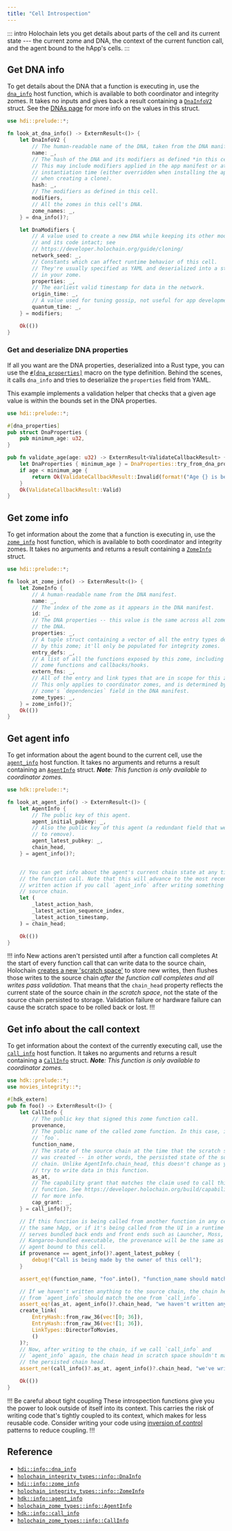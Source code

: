 ```yaml
---
title: "Cell Introspection"
---
```


::: intro
Holochain lets you get details about parts of the cell and its current state --- the current zome and DNA, the context of the current function call, and the agent bound to the hApp's cells.
:::

## Get DNA info

To get details about the DNA that a function is executing in, use the [`dna_info`](https://docs.rs/hdk/latest/hdk/prelude/fn.dna_info.html) host function, which is available to both coordinator and integrity zomes. It takes no inputs and gives back a result containing a [`DnaInfoV2`](https://docs.rs/hdk/latest/hdk/prelude/struct.DnaInfoV2.html) struct. See the [DNAs page](/build/dnas/) for more info on the values in this struct.

<!--TODO: remove origin_time and quantum_time with 0.5 -->

```rust
use hdi::prelude::*;

fn look_at_dna_info() -> ExternResult<()> {
    let DnaInfoV2 {
        // The human-readable name of the DNA, taken from the DNA manifest.
        name: _,
        // The hash of the DNA and its modifiers as defined *in this cell*.
        // This may include modifiers applied in the app manifest or at
        // instantiation time (either overridden when installing the app or
        // when creating a clone).
        hash: _,
        // The modifiers as defined in this cell.
        modifiers,
        // All the zomes in this cell's DNA.
        zome_names: _,
    } = dna_info()?;

    let DnaModifiers {
        // A value used to create a new DNA while keeping its other modifiers
        // and its code intact; see
        // https://developer.holochain.org/guide/cloning/
        network_seed: _,
        // Constants which can affect runtime behavior of this cell.
        // They're usually specified as YAML and deserialized into a struct
        // in your zome.
        properties: _,
        // The earliest valid timestamp for data in the network.
        origin_time: _,
        // A value used for tuning gossip, not useful for app development.
        quantum_time: _,
    } = modifiers;

    Ok(())
}
```

### Get and deserialize DNA properties

If all you want are the DNA properties, deserialized into a Rust type, you can use the [`#[dna_properties]`](https://docs.rs/hdk/latest/hdk/prelude/attr.dna_properties.html) macro on the type definition. Behind the scenes, it calls `dna_info` and tries to deserialize the `properties` field from YAML.

This example implements a validation helper that checks that a given age value is within the bounds set in the DNA properties.

```rust
use hdi::prelude::*;

#[dna_properties]
pub struct DnaProperties {
    pub minimum_age: u32,
}

pub fn validate_age(age: u32) -> ExternResult<ValidateCallbackResult> {
    let DnaProperties { minimum_age } = DnaProperties::try_from_dna_properties()?;
    if age < minimum_age {
        return Ok(ValidateCallbackResult::Invalid(format!("Age {} is below the minimum of {}", age, minimum_age)));
    }
    Ok(ValidateCallbackResult::Valid)
}
```

## Get zome info

To get information about the zome that a function is executing in, use the [`zome_info`](https://docs.rs/hdk/latest/hdk/info/fn.zome_info.html) host function, which is available to both coordinator and integrity zomes. It takes no arguments and returns a result containing a [`ZomeInfo`](https://docs.rs/hdk/latest/hdk/info/fn.zome_info.html) struct.

```rust
use hdi::prelude::*;

fn look_at_zome_info() -> ExternResult<()> {
    let ZomeInfo {
        // A human-readable name from the DNA manifest.
        name: _,
        // The index of the zome as it appears in the DNA manifest.
        id: _,
        // The DNA properties -- this value is the same across all zomes in
        // the DNA.
        properties: _,
        // A tuple struct containing a vector of all the entry types defined
        // by this zome; it'll only be populated for integrity zomes.
        entry_defs: _,
        // A list of all the functions exposed by this zome, including both
        // zome functions and callbacks/hooks.
        extern_fns: _,
        // All of the entry and link types that are in scope for this zome.
        // This only applies to coordinator zomes, and is determined by the
        // zome's `dependencies` field in the DNA manifest.
        zome_types: _,
    } = zome_info()?;
    Ok(())
}
```

## Get agent info

To get information about the agent bound to the current cell, use the [`agent_info`](https://docs.rs/hdk/latest/hdk/info/fn.agent_info.html) host function. It takes no arguments and returns a result containing an [`AgentInfo`](https://docs.rs/hdk/latest/hdk/prelude/struct.AgentInfo.html) struct. _**Note**: This function is only available to coordinator zomes._

<!-- TODO: fix this if the interface changes -->

```rust
use hdk::prelude::*;

fn look_at_agent_info() -> ExternResult<()> {
    let AgentInfo {
        // The public key of this agent.
        agent_initial_pubkey: _,
        // Also the public key of this agent (a redundant field that we plan
        // to remove).
        agent_latest_pubkey: _,
        chain_head,
    } = agent_info()?;


    // You can get info about the agent's current chain state at any time in
    // the function call. Note that this will advance to the most recently
    // written action if you call `agent_info` after writing something to your
    // source chain.
    let (
        _latest_action_hash,
        _latest_action_sequence_index,
        _latest_action_timestamp,
    ) = chain_head;

    Ok(())
}
```

!!! info New actions aren't persisted until after a function call completes
At the start of every function call that can write data to the source chain, Holochain [creates a new 'scratch space'](/build/zome-functions/#atomic-transactional-commits) to store new writes, then flushes those writes to the source chain _after the function call completes and all writes pass validation_. That means that the `chain_head` property reflects the current state of the source chain _in the scratch space_, not the state of the source chain persisted to storage. Validation failure or hardware failure can cause the scratch space to be rolled back or lost.
!!!

## Get info about the call context

To get information about the context of the currently executing call, use the [`call_info`](https://docs.rs/hdk/latest/hdk/info/fn.call_info.html) host function. It takes no arguments and returns a result containing a [`CallInfo`](https://docs.rs/hdk/latest/hdk/prelude/struct.CallInfo.html) struct. _**Note**: This function is only available to coordinator zomes._

```rust
use hdk::prelude::*;
use movies_integrity::*;

#[hdk_extern]
pub fn foo() -> ExternResult<()> {
    let CallInfo {
        // The public key that signed this zome function call.
        provenance,
        // The public name of the called zome function. In this case, it's
        // `foo`.
        function_name,
        // The state of the source chain at the time that the scratch space
        // was created -- in other words, the persisted state of the source
        // chain. Unlike AgentInfo.chain_head, this doesn't change as you
        // try to write data in this function.
        as_at,
        // The capability grant that matches the claim used to call this
        // function. See https://developer.holochain.org/build/capabilities/
        // for more info.
        cap_grant: _,
    } = call_info()?;

    // If this function is being called from another function in any cell in
    // the same hApp, or if it's being called from the UI in a runtime that
    // serves bundled back ends and front ends such as Launcher, Moss, or a
    // Kangaroo-bundled executable, the provenance will be the same as the
    // agent bound to this cell.
    if provenance == agent_info()?.agent_latest_pubkey {
        debug!("Call is being made by the owner of this cell");
    }

    assert_eq!(function_name, "foo".into(), "function_name should match the internal Rust name of the function");

    // If we haven't written anything to the source chain, the chain head
    // from `agent_info` should match the one from `call_info`.
    assert_eq!(as_at, agent_info()?.chain_head, "we haven't written anything yet");
    create_link(
        EntryHash::from_raw_36(vec![0; 36]),
        EntryHash::from_raw_36(vec![1; 36]),
        LinkTypes::DirectorToMovies,
        ()
    )?;
    // Now, after writing to the chain, if we call `call_info` and
    // `agent_info` again, the chain head in scratch space shouldn't match
    // the persisted chain head.
    assert_ne!(call_info()?.as_at, agent_info()?.chain_head, "we've written something now and the scratch space and persisted source chain should be out of sync");

    Ok(())
}
```

!!! Be careful about tight coupling
These introspection functions give you the power to look outside of itself into its context. This carries the risk of writing code that's tightly coupled to its context, which makes for less reusable code. Consider writing your code using [inversion of control](https://en.wikipedia.org/wiki/Inversion_of_control) patterns to reduce coupling.
!!!

## Reference

* [`hdi::info::dna_info`](https://docs.rs/hdi/latest/hdi/info/fn.dna_info.html)
* [`holochain_integrity_types::info::DnaInfo`](https://docs.rs/holochain_integrity_types/latest/holochain_integrity_types/info/type.DnaInfo.html)
* [`hdi::info::zome_info`](https://docs.rs/hdi/latest/hdi/info/fn.zome_info.html)
* [`holochain_integrity_types::info::ZomeInfo`](https://docs.rs/holochain_integrity_types/latest/holochain_integrity_types/info/type.ZomeInfo.html)
* [`hdk::info::agent_info`](https://docs.rs/hdk/latest/hdk/info/fn.agent_info.html)
* [`holochain_zome_types::info::AgentInfo`](https://docs.rs/holochain_zome_types/latest/holochain_integrity_types/info/type.AgentInfo.html)
* [`hdk::info::call_info`](https://docs.rs/hdk/latest/hdk/info/fn.call_info.html)
* [`holochain_zome_types::info::CallInfo`](https://docs.rs/holochain_zome_types/latest/holochain_integrity_types/info/type.CallInfo.html)